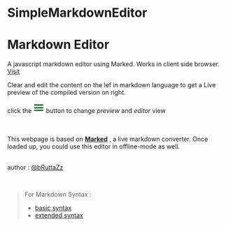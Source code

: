 # SimpleMarkdownEditor
# Markdown Editor

A javascript markdown editor using Marked. Works in client side browser. [Visit]("https://bruttazz.github.io/SimpleMarkdownEditor")

Clear and edit the content on the lef in markdown language to get a Live preview of the compiled version on right.

   click the <img src="burg.png" width=25> button to change *preview* and *editor* view

<br> <br> This webpage is based on **[Marked](https://github.com/markedjs/marked)** , a live markdown converter. Once loaded up, you could use this editor in offline-mode as well.

<br> author : [@bRuttaZz](https://github.com/bRuttaZz)

<br> 

> For Markdown Syntax : 
> * [basic syntax](https://www.markdownguide.org/basic-syntax/)
> * [extended syntax](https://www.markdownguide.org/extended-syntax/) 
